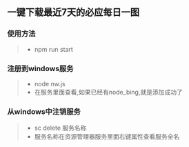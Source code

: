 ## 一键下载最近7天的必应每日一图

### 使用方法

>- npm run start

### 注册到windows服务

>- node nw.js
>- 在服务里面查看,如果已经有node_bing,就是添加成功了

### 从windows中注销服务

>- sc delete 服务名称
>- 服务名称在资源管理器服务里面右键属性查看服务全名
